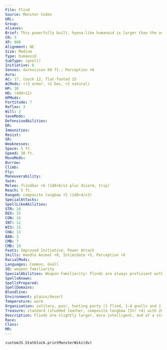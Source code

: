 ```yaml
---
File: Flind
Source: Monster Codex
URL: 
Group: 
aliases: 
Brief: This powerfully built, hyena-like humanoid is larger than the average gnoll and has a cunning, cruel gaze.
CR: 3
XP: 800
Alignment: NE
Size: Medium
Type: humanoid
SubType: (gnoll)
Initiative: 6
Senses: darkvision 60 ft.; Perception +6
Aura: 
AC: 17, touch 12, flat-footed 15
ACMods: (+3 armor, +2 Dex, +2 natural)
HP: 30
HD: (4d8+12)
HPMods: 
Fortitude: 7
Reflex: 3
Will: 3
SaveMods: 
DefensiveAbilities: 
DR: 
Immunities: 
Resist: 
SR: 
Weaknesses: 
Space: 5 ft.
Speed: 30 ft.
MoveMods: 
Burrow: 
Climb: 
Fly: 
Maneuverability: 
Swim: 
Melee: flindbar +6 (1d8+6/x2 plus disarm, trip)
Reach: 5 ft.
Ranged: composite longbow +5 (1d8+4/x3)
SpecialAttacks: 
SpellLikeAbilities: 
STR: 18
DEX: 15
CON: 16
INT: 12
WIS: 15
CHA: 13
BAB: 3
CMB: 7
CMD: 19
Feats: Improved Initiative, Power Attack
Skills: Handle Animal +8, Intimidate +5, Perception +6
RacialMods: 
Languages: Common, Gnoll
SQ: weapon familiarity
SpecialAbilities: Weapon Familiarity: Flinds are always proficient with flindbars.
SpellsKnown: 
SpellsPrepared: 
SpellDomains: 
Bloodline: 
Environment: plains/desert
Temperature: warm
Organization: solitary, pair, hunting party (1 flind, 1-4 gnolls and 1-2 hyenas), band (10-100 gnolls [30% flinds and 50% noncombatant children], 1 sergeant of 3rd level per 20 adults, 1 leader of 4th-6th level, and 5-8 hyenas), or tribe (20-200 gnolls [30% flinds and 50% noncombatant children] plus 1 sergeant of 3rd level per 20 gnolls, 1 or 2 lieutenants of 4th or 5th level, 1 leader of 6th-8th level, 7-12 hyenas, and 4-7 hyaenodons)
Treasure: standard (studded leather, composite longbow [Str +4] with 20 arrows, flindbar*, other treasure)
Description: Flinds are slightly larger, more intelligent, and of a stockier build than gnolls, and it's a common misconception that flinds are an entirely separate race. Though interbreeding may one day make them so, flinds are actually the product of controlled breeding practices by the dominant females of gnoll packs.  The slyest and largest female gnolls sanctified by the chosen of Lamashtu are paired with the most savage males, and a little more than half the time, the resulting litter includes at least one flind. The flind pup is often female. A breeding female flind produces only flinds, though flinds' litters tend to be smaller than those of normal gnolls. Male flinds who breed with female gnolls produce a litter with a flind about three quarters of the time.  More capable of focus, cunning, and planning than gnolls, flinds are typically found in leadership roles within gnoll bands and tribes, and frequently lead hunting parties. Like gnolls, flinds use ambush tactics and often make slaves of surviving foes, yet a flind is more likely to go on the offensive when the odds are closer to even. Flinds still prefer the advantage of attacking in numbers-they just don't need the advantage to be overwhelming. In addition to using intimidation against enemies, flinds embrace flanking tactics and specialized uses of their unusual weapon, the flindbar.  Flinds assign gnolls lower in the pack hierarchy the task of crafting flindbars (see page 93). Flinds are very particular about these weapons, and a gnoll who fails to properly weight and polish a flindbar can expect a savage mauling from the flind who demanded the weapon.  A flind is roughly 7 feet tall and weighs between 280 and 315 pounds. Flinds have brindled or spotted fur, and are primarily russet in color with patches of black.
Race: 
Class: 
MR: 
---
```

```dataviewjs
customJS.Statblock.printMonsterWiki(dv)
```
